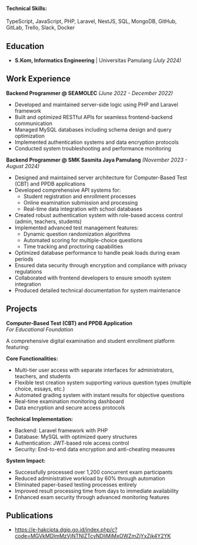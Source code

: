 #### Technical Skills:  
TypeScript, JavaScript, PHP, Laravel, NestJS, SQL, MongoDB, GitHub, GitLab, Trello, Slack, Docker  

## Education  
- **S.Kom, Informatics Engineering** | Universitas Pamulang *(July 2024)*  

## Work Experience  

**Backend Programmer @ SEAMOLEC** *(June 2022 - December 2022)*  
- Developed and maintained server-side logic using PHP and Laravel framework  
- Built and optimized RESTful APIs for seamless frontend-backend communication  
- Managed MySQL databases including schema design and query optimization  
- Implemented authentication systems and data encryption protocols  
- Conducted system troubleshooting and performance monitoring  

**Backend Programmer @ SMK Sasmita Jaya Pamulang** *(November 2023 - August 2024)*  
- Designed and maintained server architecture for Computer-Based Test (CBT) and PPDB applications  
- Developed comprehensive API systems for:  
  - Student registration and enrollment processes  
  - Online examination submission and processing  
  - Real-time data integration with school databases  
- Created robust authentication system with role-based access control (admin, teachers, students)  
- Implemented advanced test management features:  
  - Dynamic question randomization algorithms  
  - Automated scoring for multiple-choice questions  
  - Time tracking and proctoring capabilities  
- Optimized database performance to handle peak loads during exam periods  
- Ensured data security through encryption and compliance with privacy regulations  
- Collaborated with frontend developers to ensure smooth system integration  
- Produced detailed technical documentation for system maintenance  

## Projects  

**Computer-Based Test (CBT) and PPDB Application**  
*For Educational Foundation*  

A comprehensive digital examination and student enrollment platform featuring:  

**Core Functionalities:**  
- Multi-tier user access with separate interfaces for administrators, teachers, and students  
- Flexible test creation system supporting various question types (multiple choice, essays, etc.)  
- Automated grading system with instant results for objective questions  
- Real-time examination monitoring dashboard  
- Data encryption and secure access protocols  

**Technical Implementation:**  
- Backend: Laravel framework with PHP  
- Database: MySQL with optimized query structures  
- Authentication: JWT-based role access control  
- Security: End-to-end data encryption and anti-cheating measures  

**System Impact:**  
- Successfully processed over 1,200 concurrent exam participants  
- Reduced administrative workload by 60% through automation  
- Eliminated paper-based testing processes entirely  
- Improved result processing time from days to immediate availability  
- Enhanced exam security through advanced monitoring features  

## Publications  
- <https://e-hakcipta.dgip.go.id/index.php/c?code=MGVkMDlmMzVjNTNlZTcyNDliMjMxOWZmZjYxZjk4Y2YK>
